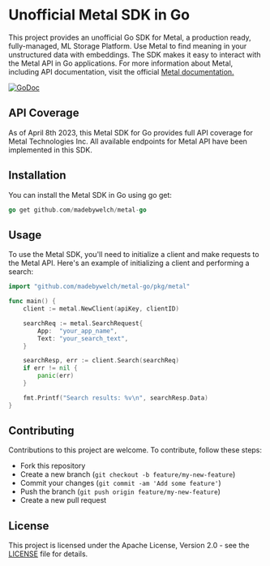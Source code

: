 # Unofficial Metal SDK in Go

This project provides an unofficial Go SDK for Metal, a production ready, fully-managed, ML Storage Platform. Use Metal to find meaning in your unstructured data with embeddings. The SDK makes it easy to interact with the Metal API in Go applications. For more information about Metal, including API documentation, visit the official [Metal documentation.](https://docs.getmetal.io/introduction)

[![GoDoc](https://godoc.org/github.com/madebywelch/metal-go?status.svg)](https://pkg.go.dev/github.com/madebywelch/metal-go)

## API Coverage

As of April 8th 2023, this Metal SDK for Go provides full API coverage for Metal Technologies Inc. All available endpoints for Metal API have been implemented in this SDK.

## Installation

You can install the Metal SDK in Go using go get:

```go
go get github.com/madebywelch/metal-go
```

## Usage

To use the Metal SDK, you'll need to initialize a client and make requests to the Metal API. Here's an example of initializing a client and performing a search:

```go
import "github.com/madebywelch/metal-go/pkg/metal"

func main() {
    client := metal.NewClient(apiKey, clientID)

    searchReq := metal.SearchRequest{
        App:  "your_app_name",
        Text: "your_search_text",
    }

    searchResp, err := client.Search(searchReq)
    if err != nil {
        panic(err)
    }

    fmt.Printf("Search results: %v\n", searchResp.Data)
}
```

## Contributing

Contributions to this project are welcome. To contribute, follow these steps:

- Fork this repository
- Create a new branch (`git checkout -b feature/my-new-feature`)
- Commit your changes (`git commit -am 'Add some feature'`)
- Push the branch (`git push origin feature/my-new-feature`)
- Create a new pull request

## License

This project is licensed under the Apache License, Version 2.0 - see the [LICENSE](LICENSE) file for details.
